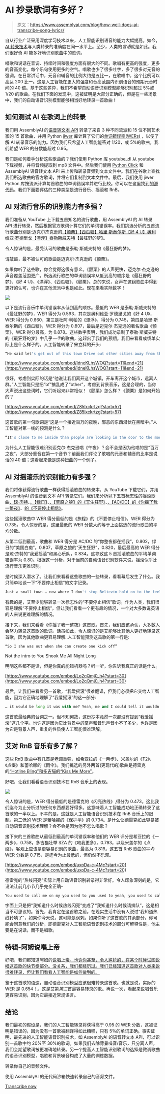 # AI 抄录歌词有多好？

> 原文：<https://www.assemblyai.com/blog/how-well-does-ai-transcribe-song-lyrics/>

自从行业广泛采用深度学习技术以来，人工智能识别语音的能力大幅提高。如今， [AI 转录技术](https://www.assemblyai.com)与人类转录的准确度在同一水平上。至少，人类的*言语*就是如此。我们很好奇 AI 能多好地识别歌曲中的歌词。

唱歌和说话在音调、持续时间和强度方面有很大的不同。歌唱有更高的强度，更多的音高变化，每个乐句使用更多的空气。唱歌也少了很多吐字，多了很多对元音的强调。在日常讲话中，元音和辅音的比例大约是五比一，在歌唱中，这个比例可以高达 200 比一。这是人工智能在更大的强度和音高范围内识别语音的预期元音时间的 40 倍。基于这些差异，我们不希望自动语音识别模型能够识别超过 5%或 1/20 的歌曲。在我们下面的发现中，这被证明是大部分正确的，但是在一些场景中，我们的自动语音识别模型能够相当好地转录一首歌曲！

## 如何测试 AI 在歌词上的转录

我们用 AssemblyAI 的[语音转文本 API](https://www.assemblyai.com) 转录了来自 3 种不同流派和 15 位不同艺术家的 15 首歌曲，并用 Python [jiwer](https://pypi.org/project/jiwer/) 库计算了它们的[单词错误率(WERs)](https://www.assemblyai.com/blog/word-error-rate) ，以便了解 AI 转录音乐的能力。因为我们只希望人工智能能答对 1/20，或 5%的歌曲，我们希望 WER 的分数能超过 0.95。

我们是如何着手分析这些歌曲的？我们使用 Python 库 youtube_dl 从 youtube 下载视频，并将音频提取到 mp3 文件中。然后我们使用 [Python Click](https://www.assemblyai.com/blog/the-definitive-guide-to-python-click/) 和 AssemblyAI 语音转文本 API 来上传和转录音频到文本文件中。我们在谷歌上查找我们所选歌曲的官方歌词，并将它们复制到文本文件中。最后，我们使用 jiwer Python 库按流派计算每首歌曲的单词错误率并进行比较。你可以在这里找到[的源代码](https://github.com/ytang07/wer_calculator)。我们下面要评估的三种类型是流行音乐、摇滚和 RnB。

## AI 对流行音乐的识别能力有多强？

我们准备从 YouTube 上下载五首知名的流行歌曲，用 AssemblyAI 的 AI 转录 API 进行转录，然后根据官方歌词计算它们的单词错误率。我们挑选分析的五首流行歌曲分别是:迈克尔杰克逊的[【颤栗】](https://www.youtube.com/watch?v=Z85lxckrtzg)[【西瓜糖】哈里·斯泰尔斯](https://www.youtube.com/watch?v=7-x3uD5z1bQ)[【好 4 U】奥利维亚·罗德里戈](https://www.youtube.com/watch?v=aeDdS9aIpck)[【漂浮】](https://www.youtube.com/watch?v=OsfAnsMY21M)[泰勒斯威夫特](https://www.youtube.com/watch?v=8Fh-CUufTaA)【最狂野的梦】。

令人惊讶的是，最受认可的歌曲是泰勒·斯威夫特的《最狂野的梦》。

请敲鼓，最不被认可的歌曲是迈克尔·杰克逊的《颤栗》。

如果你听了这些歌，你会觉得这很有意义。《颤栗》的人声更快，迈克尔·杰克逊的声音覆盖范围更广。所选流行歌曲的单词错误率从低到高的顺序是《最狂野的梦》、《好 4 U》、《漂浮》、《西瓜糖》、《颤栗》。总的来说，女声在这组歌曲中得到更好的认可，也许在其他流派中也是如此。现在来看实际数字！​​

![](img/c61fe3de053907db1addf92e2a118cf9.png)

以下是流行音乐中单词错误率从低到高的顺序。最低的 WER 是泰勒·斯威夫特的《最狂野的梦》，WER 得分为 0.593，其次是奥利维亚·罗德里戈的《好 4 U》，WER 得分为 0.660，第三是杜阿·利帕的《漂浮》，得分为 0.745，第四是哈里·斯泰尔斯的《西瓜糖》，WER 得分为 0.807，最后是迈克尔·杰克逊的著名歌曲《颤栗》，WER 得分最高，为 0.878。这些数字表明，我们成功录制了泰勒·斯威夫特的《最狂野的梦》中几乎*一半*的歌曲，这超出了我们的预期。我们来看看成绩单实际上是什么样子的。人工智能转录了宋立科的开头:

```py
“He said let's get out of this town Drive out other cities away from the crowd”
```

[https://www.youtube.com/embed/IdneKLhsWOQ?start=11&end=21](https://www.youtube.com/embed/IdneKLhsWOQ?start=11&end=21)

很好，考虑到实际的话是“他说让我们离开这个城镇，开车离开这个城市，远离人群。”人工智能只是把“of”搞乱成了“other”，考虑到背景音乐，这是合理的，当你大声说出这些词时，它们听起来非常相似！《颤栗》怎么样？《颤栗》是如何开始的？

[https://www.youtube.com/embed/Z85lxckrtzg?start=57](https://www.youtube.com/embed/Z85lxckrtzg?start=57)

这首歌的第一句歌词是“这是一个接近百万的夜晚，邪恶的东西潜伏在黑暗中。”人工智能对第一线的预测是什么？

```py
“It's close to me inside than people are looking in the door to the moon.” 
```

为什么人工智能很难识别迈克尔·杰克逊唱《午夜》？会不会是因为他唱的是“百万之夜”，大部分重音在第一个音节？前面我们评论了歌唱的元音和辅音的比率是说话的 40 倍；这看起来像是这种扭曲的一个例子。

## AI 对摇滚乐的识别能力有多强？

我们将像获得流行歌曲一样获得摇滚歌曲的转录本，从 YouTube 下载它们，并用 AssemblyAI 的语音到文本 API 转录它们。我们来分析以下五首标志性的摇滚歌曲[、琼·杰特](https://www.youtube.com/watch?v=d9jhDwxt22Y)、[、【绿日】](https://www.youtube.com/watch?v=Ee_uujKuJMI)、[、【草原之狼】的《天生狂野》](https://www.youtube.com/watch?v=igvP806798U)、[、【AC/DC】的《你摇了我一整夜》](https://www.youtube.com/watch?v=Lo2qQmj0_h4)、[的《不要停止相信》](https://www.youtube.com/watch?v=1k8craCGpgs)。

这些摇滚歌曲中 WER 得分最低的是《旅程》的《不要停止相信》，WER 得分为 0.735。令人惊讶的是，这里最低的 WER 分数大约等于上面挑选的流行歌曲的平均分数。

从第二低到最高，歌曲和 WER 得分是 AC/DC 的“你整夜都在摇我”，0.802，绿日的“美国白痴”，0.807，草原之狼的“天生狂野”，0.820，最后最高的 WER 得分是琼·杰特的“我爱摇滚”和黑心乐队，0.834。这导致这 5 首摇滚歌曲的平均单词错误率为 0.80。根据这一分析，对于当前的自动语音识别软件来说，摇滚似乎比流行音乐更难识别。

是时候深入潜水了。让我们来看看这些歌曲的一些转录，看看幕后发生了什么。我只简单地谈一下“不要停止相信”的文字记录。

```py
Just a small town … now where I don't stop Believin hold on to the feel …
```

有趣的是，艾至少能够转录一次标志性的“不要停止相信”歌词。作为人类，我们很容易理解“不要停止相信”，但让我们看看一个更有趣的情况，一个对大多数说英语的人来说更难理解的情况。

接下来，我们来看看《你摇了我一整夜》这首歌。首先，我们应该承认，大多数人会努力转录这首歌的歌词。话虽如此，令人惊讶的是艾能够比其他人更好地转录这首歌，因为其他歌曲更容易理解..人工智能预测这首歌的第一行是:

```py
“So I she was out when she can create one kick off”
```

Not the intro to You Shook Me All Night Long

明明这些都不是话，但是你真的能错机器吗？听一听，你告诉我真正的话是什么。

[https://www.youtube.com/embed/Lo2qQmj0_h4?start=30](https://www.youtube.com/embed/Lo2qQmj0_h4?start=30)

最后，让我们来看看另一首歌，“我爱摇滚”很难翻译，但我们必须把它交给人工智能，因为它正确地理解了“我爱摇滚”的这一部分:

```py
… it would be long it was with me? Yeah, me and I could tell it wouldn't be long it was with me? Yeah. Me singing I love … 
```

这首歌最经典的台词之一。但不知何故，这份抄本竟然一次都没有提到“我爱摇滚”这几个字。也许这是因为它比背景中的掌声和音乐声音小不了多少，也许是因为它是背景人声，重复的性质使人工智能很难理解。

## 艾对 RnB 音乐有多了解？

这些 RnB 歌曲中有几首是老调重弹，如希亚拉的《一两步》、米盖尔的《T2》、《点缀》和蕾哈娜的《雨伞》。我们挑选的另外两首(更现代的)歌曲是德雷克的[“Hotline Bling”和多吉猫的](https://www.youtube.com/watch?v=uxpDa-c-4Mc)[“Kiss Me More”](https://www.youtube.com/watch?v=BhMC23ll2Rk)。

好吧，让我们看看语音识别技术在 RnB 音乐上的表现。

![](img/941944dfdd3465c583b2167a0706264c.png)

令人惊讶的是，WER 得分最低的是德雷克的《闪亮热线》,得分为 0.473。这比我们迄今为止分析过的任何东西都要好得多。这意味着人工智能成功地正确转录了这首歌的一半以上。不幸的是，这就是人工智能语音识别技术在 RnB 音乐上的限制。第二低的 WER 是蕾哈娜的《保护伞》的 0.734。是什么让德雷克如此容易被自动语音识别技术理解？会不会是因为他不怎么唱歌？

接下来的三首歌曲从最低到最高的单词错误率和他们的 WER 评分是希亚拉的《一两步》，0.758，多吉猫壮举 SZA 的《吻我更多》，0.793，以及米盖尔的《点缀》，客观上应该是更容易识别的歌曲，最高为 0.819。这五首 RnB 歌曲的平均 WER 分数是 0.715，是迄今为止最低的，但仍然不乐观。

[https://www.youtube.com/embed/uxpDa-c-4Mc?start=20](https://www.youtube.com/embed/uxpDa-c-4Mc?start=20)

德雷克的“热线闪亮”实际上用自动语音识别转录得非常好。令人印象深刻的是，它设法让前几小节几乎完全正确-

```py
You used to call me on my you used to you used to yeah, you used to call me on my cellphone Late night when you need my love Call me on my cellphone Late night when you need my love And I know when the line … 
```

字面上只是把“我知道什么时候热线闪亮”变成了“我知道什么时候请排队”，这是相当不可思议的。首先，我肯定在这首歌之前，在现实生活中没有人说过“我知道热线铃响了”，如果你今天说，这可能是讽刺。如果你听了这首歌的其余部分，你可能会同意我们的分析，即德雷克对人工智能语音识别技术的部分可解释性是，他主要是在说话，而不是唱歌。

## 特辑-阿姆说唱上帝

好吧，我们都知道阿姆的[说唱上帝。也许你甚至，令人尴尬的，在某个时候试图说唱这首歌的快节奏部分。没关系，我们都经历过。我们已经知道这首歌对人类来说很难转录，但让我们看看人工智能是如何做到的。](https://www.youtube.com/watch?v=S7cQ3b0iqLo)

鉴于这首歌的语速，自动语音识别模型应该很难转录这首歌。也就是说，实际的 WER 是 0.654！。这是艾第*第二*首最容易转录的歌。再说一次，看起来说唱音乐更容易识别，因为它最接近常规语言。

## 结论

我们最初的假设是，我们的人工智能转录将获得高于 0.95 的 WER 分数，这被证明是错误的，因为没有一首歌被翻译得如此糟糕，只有 5%的单词正确。事实证明，最先进的人工智能语音识别技术，如 AssemblyAI 的语音转文本 API，可以识别一首歌中约 20%至 30%的歌词。如果我们去除背景噪音/音乐，只分离人声，我们会期望歌词被更准确地转录。另一个提高人工智能识别歌词的选择是微调歌曲的语音识别模型，唱歌和背景噪音构成了大量的训练数据。

转录你自己的音频文件。

使用 AssemblyAI 的无代码沙箱快速转录自己的音频文件。

[Transcribe now](https://www.assemblyai.com/sandbox)